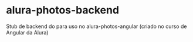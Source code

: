 # alura-photos-backend
Stub de backend do para uso no alura-photos-angular (criado no curso de Angular da Alura)
